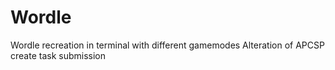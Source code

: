 # Wordle
Wordle recreation in terminal with different gamemodes
Alteration of APCSP create task submission
